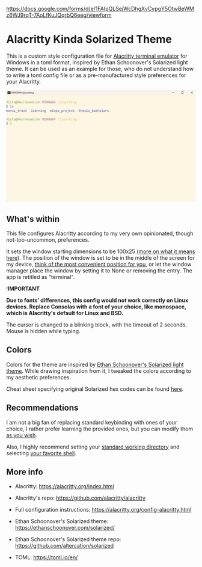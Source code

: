 https://docs.google.com/forms/d/e/1FAIpQLSejWcDhgXvCypgY5OtwBeWMz6WJ9rqT-7AoLfKuJQqrbQ6eeg/viewform

# Alacritty Kinda Solarized Theme

This is a custom style configuration file for [Alacritty terminal emulator](https://github.com/alacritty/alacritty) for Windows in a toml format, inspired by Ethan Schoonover's Solarized light theme. It can be used as an example for those, who do not understand how to write a toml config file or as a pre-manufactured style preferences for your Alacritty.

![Take a glance](/assets/image.png)

## What's within

This file configures Alacritty according to my very own opinionated, though not-too-uncommon, preferences.

It sets the window starting dimensions to be 100x25 ([more on what it means here](https://alacritty.org/config-alacritty.html#s7)). 
The position of the window is set to be in the middle of the screen for my device, [think of the most convenient position for you](https://alacritty.org/config-alacritty.html#s8), or let the window manager place the window by setting it to None or removing the entry.
The app is retitled as "terminal".

!**IMPORTANT**

**Due to fonts' differences, this config would not work correctly on Linux devices. Replace Consolas with a font of your choice, like monospace, which is Alacritty's default for Linux and BSD.** 

The cursor is changed to a blinking block, with the timeout of 2 seconds. 
Mouse is hidden while typing.

## Colors

Colors for the theme are inspired by [Ethan Schoonover's Solarized light theme](https://ethanschoonover.com/solarized/). 
While drawing inspiration from it, I tweaked the colors according to my aesthetic preferences.

Cheat sheet specifying original Solarized hex codes can be found [here](https://www.zovirl.com/2011/07/22/solarized_cheat_sheet/).

## Recommendations 

I am not a big fan of replacing standard keybinding with ones of your choice, I rather prefer learning the provided ones, but you can modify them [as you wish](https://alacritty.org/config-alacritty.html#s90).

Also, I highly recommend setting your [standard working directory](https://alacritty.org/config-alacritty.html#s2) and selecting [your favorite shell](https://alacritty.org/config-alacritty.html#s1). 

## More info

- Alacritty: https://alacritty.org/index.html

- Alacritty's repo: https://github.com/alacritty/alacritty

- Full configuration instructions: https://alacritty.org/config-alacritty.html

- Ethan Schoonover's Solarized theme: https://ethanschoonover.com/solarized/

- Ethan Schoonover's Solarized theme repo: https://github.com/altercation/solarized

- TOML: https://toml.io/en/
